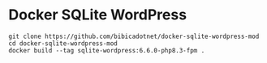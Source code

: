 # Docker SQLite WordPress

```
git clone https://github.com/bibicadotnet/docker-sqlite-wordpress-mod
cd docker-sqlite-wordpress-mod
docker build --tag sqlite-wordpress:6.6.0-php8.3-fpm .
```
